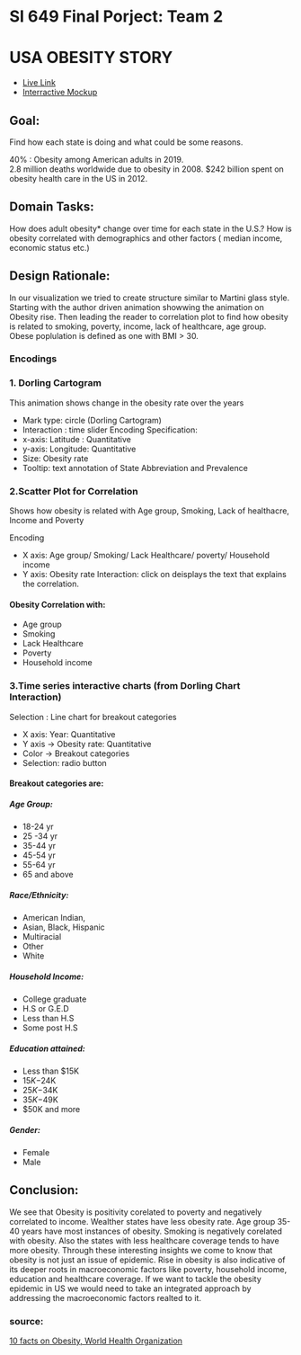 # SI 649 Final Porject: Team 2 
# USA OBESITY STORY

* [Live Link](https://supervanya.github.io/d3-obesity-usa/)
* [Interractive Mockup](https://www.figma.com/proto/NhHZBKuiAZvEjUI94xQaJY/SI-649-Final-Project?node-id=1%3A26&scaling=min-zoom)


## Goal: 
Find how each state is doing and what could be some reasons.

40% : Obesity among American adults in 2019.  
2.8 million deaths worldwide due to obesity in 2008. 
$242 billion spent on obesity health care in the US in 2012.  

## Domain Tasks:
How does adult obesity* change over time for each state in the U.S.?
How is obesity correlated with demographics and other factors ( median income, economic status etc.) 

## Design Rationale:
In our visualization we tried to create structure similar to Martini glass style. Starting with the author driven animation showwing the animation on Obesity rise. Then leading the reader to correlation plot to find how obesity is related to smoking, poverty, income, lack of healthcare, age group. Obese poplulation is defined as one with BMI > 30.

### Encodings
### 1. Dorling Cartogram 
This animation shows change in the obesity rate over the years 
* Mark type: circle (Dorling Cartogram)
* Interaction : time slider
Encoding Specification: 
* x-axis: Latitude : Quantitative 
* y-axis: Longitude: Quantitative
* Size: Obesity rate
* Tooltip: text annotation of State Abbreviation and Prevalence

 
### 2.Scatter Plot for Correlation
Shows how obesity is related with Age group, Smoking, Lack of healthacre, Income and Poverty

Encoding 
* X axis: Age group/ Smoking/ Lack Healthcare/ poverty/ Household income
* Y axis: Obesity rate
Interaction: click on deisplays the text that explains the correlation.

#### Obesity Correlation with:
* Age group
* Smoking
* Lack Healthcare
* Poverty
* Household income

### 3.Time series interactive charts (from Dorling Chart Interaction)

Selection : Line chart for breakout categories
* X axis: Year: Quantitative
* Y axis ->  Obesity rate: Quantitative
* Color -> Breakout categories
* Selection: radio button


#### Breakout categories are:
##### Age Group: 
* 18-24 yr
* 25 -34 yr
* 35-44 yr
* 45-54 yr
* 55-64 yr
* 65 and above

##### Race/Ethnicity:
* American Indian,
* Asian, Black, Hispanic
* Multiracial
* Other
* White

##### Household Income: 
* College graduate
* H.S or G.E.D
* Less than H.S
* Some post H.S

##### Education attained: 
* Less than $15K
* $15K-$24K 
* $25K-$34K
* $35K-$49K
* $50K and more

##### Gender: 
* Female
* Male


## Conclusion:
We see that Obesity is positivity corelated to poverty and negatively correlated to income. Wealther states have less obesity rate. Age group 35-40 years have most instances of obesity. Smoking is negatively corelated with obesity. Also the states with less healthcare coverage tends to have more obesity. Through these interesting insights we come to know that obesity is not just an issue of epidemic. Rise in obesity is also indicative of its deeper roots in macroeconomic factors like poverty, household income, education and healthcare coverage. If we want to tackle the obesity epidemic in US we would need to take an integrated approach by addressing the macroeconomic factors realted to it.


### source:
[10 facts on Obesity, World Health Organization](https://www.who.int/features/factfiles/obesity/en/)
